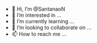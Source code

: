 - 👋 Hi, I’m @SantanaoN
- 👀 I’m interested in ...
- 🌱 I’m currently learning ...
- 💞️ I’m looking to collaborate on ...
- 📫 How to reach me ...

<!---
SantanaoN/SantanaoN is a ✨ special ✨ repository because its `README.md` (this file) appears on your GitHub profile.
You can click the Preview link to take a look at your changes.
--->
